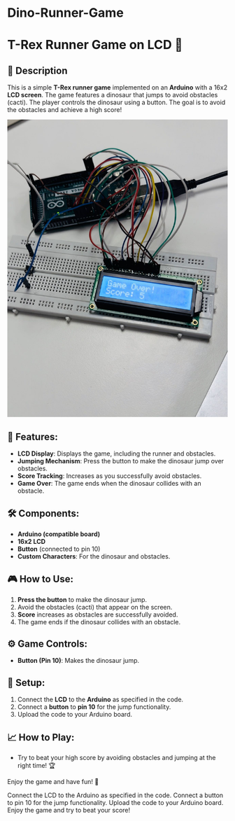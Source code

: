 # Dino-Runner-Game

# T-Rex Runner Game on LCD 🦖

## 📜 Description
This is a simple **T-Rex runner game** implemented on an **Arduino** with a 16x2 **LCD screen**. The game features a dinosaur that jumps to avoid obstacles (cacti). The player controls the dinosaur using a button. The goal is to avoid the obstacles and achieve a high score!

![image](/attachments/image5.jpeg)



## 🚀 Features:
- **LCD Display**: Displays the game, including the runner and obstacles.
- **Jumping Mechanism**: Press the button to make the dinosaur jump over obstacles.
- **Score Tracking**: Increases as you successfully avoid obstacles.
- **Game Over**: The game ends when the dinosaur collides with an obstacle.

## 🛠️ Components:
- **Arduino (compatible board)**
- **16x2 LCD**
- **Button** (connected to pin 10)
- **Custom Characters**: For the dinosaur and obstacles.

## 🎮 How to Use:
1. **Press the button** to make the dinosaur jump.
2. Avoid the obstacles (cacti) that appear on the screen.
3. **Score** increases as obstacles are successfully avoided.
4. The game ends if the dinosaur collides with an obstacle.

## ⚙️ Game Controls:
- **Button (Pin 10)**: Makes the dinosaur jump.

## 📝 Setup:
1. Connect the **LCD** to the **Arduino** as specified in the code.
2. Connect a **button** to **pin 10** for the jump functionality.
3. Upload the code to your Arduino board.

## 📈 How to Play:
- Try to beat your high score by avoiding obstacles and jumping at the right time! 🏆

Enjoy the game and have fun! 🎉

Connect the LCD to the Arduino as specified in the code.
Connect a button to pin 10 for the jump functionality.
Upload the code to your Arduino board.
Enjoy the game and try to beat your score!
